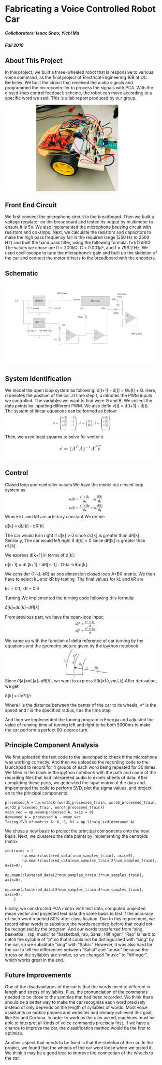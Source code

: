 # Fabricating a Voice Controlled Robot Car
##### Collaborators: Isaac Shao, Yichi Ma
##### Fall 2019

## About This Project
In this project, we  built a three-wheeled robot that is responsive to various voice command, as the final project of Electrical Engineering 16B at UC Berkeley. We built the circuit that received the audio signals and programmed the microcontroller to process the signals with PCA. With the closed-loop control feedback scheme, the robot can move according to a specific word we said. This is a lab report produced by our group.

![Overall Design](images/photo.png)

## Front End Circuit
We first connect the microphone circuit to the breadboard. Then we built a voltage regulator on the breadboard and tested its output by multimeter to ensure it is 5V. We also implemented the microphone braising circuit with resistors and op-amps. Next, we calculate the resistors and capacitors to make the high pass frequency fall in the required range (250 Hz to 2500 Hz) and built the band pass filter, using the following formula:
f=1/(2πRC)
The values we chose are R = 200kΩ, C = 0.001μF, and f = 796.2 Hz.
We used oscilloscope to tune the microphone’s gain and built up the skeleton of the car and connect the motor drivers to the breadboard with the encoders.

## Schematic
![](images/schematics.png)

## System Identification
We model the open loop system as following:
d[t+1] - d[t] = Θu[t] + B.
Here, d denotes the position of the car at time step t, u denotes the PWM inputs we controlled. The variables we want to find were Θ and B.
We collect the data points by inputting different PWM.
We also defin v[t] = d[t+1] - d[t]. The system of linear equations can be formed as below:
![](images/equation0.png)
Then, we used least squares to solve for vector x.
![](images/leastSquare.png)

## Control
Closed loop and controller values
We have the model out closed loop system as
![](images/equation2.png)
Where kL and kR are arbitrary constant
We define

d[k] = dL[k] - dR[k]

The car would turn right if d[k] > 0 since dL[k] is greater than dR[k].
Similarly, The car would left right if d[k] < 0 since dR[k] is greater than dL[k].

We express d[k+1] in terms of d[k]:

d[k+1] = dL[k+1] - dR[k+1]
=(1-kL-kR)d[k]

We consider (1-kL-kR) as one dimension closed loop A+BK matrix. We then have to select kL and kR by testing. The final values for kL and kR are

kL = 0.1, kR = 0.6


Turning
We implemented the turning code following this formula:

𝛿[𝑘]=𝑑𝐿[𝑘]−𝑑𝑅[𝑘]

From previous part, we have the open-loop input:
![](images/equation3.png)
We came up with the function of delta reference of car turning by the equations and the geometry picture given by the ipython notebook.
![](images/equation4.png)
Since 𝛿[𝑘]=𝑑𝐿[𝑘]−𝑑𝑅[𝑘], we want to express δ[k]=f(r,v∗,l,k)
After derivation, we get

δ[k] = (lv*t)/r

Where l is the distance between the center of the car to its wheels,
v* is the speed and r is the specified radius,
t as the time step

And then we implemented the turning program in Energia and adjusted the value of running time of turning left and right to be both 5000ms to make the car perform a perfect 90-degree turn.

## Principle Component Analysis
We first uploaded the test code to the launchpad to check if the microphone was working correctly. And then we uploaded the recording code to the launchpad to record for 4 groups of each word being repeated for 30 times. We filled in the blank in the ipython notebook with the path and name of the recording files that had interpreted audio to excels sheets of data. After completing these parts, we generated the input matrix of the data and implemented the code to perform SVD, plot the sigma values, and project on to the principal components.
```
processed_A = np.vstack((word1_processed_train, word2_processed_train, word3_processed_train, word4_processed_train))
mean_vec = np.mean(processed_A, axis = 0)
demeaned_A = processed_A - mean_vec
Taking SVD of matrix A: U, S, Vt = np.linalg.svd(demeaned_A)
```
We chose a new basis to project the principal components onto the new basis.
Next, we clustered the data points by implementing the centroids matrix.
```
centroids = [
        np.mean(clustered_data[:num_samples_train], axis=0),
        np.mean(clustered_data[num_samples_train:2*num_samples_train], axis=0),
        np.mean(clustered_data[2*num_samples_train:3*num_samples_train], axis=0),
        np.mean(clustered_data[3*num_samples_train:4*num_samples_train], axis=0),
    ]
```
Finally, we constructed PCA matrix with test data, computed projected mean vector and projected test data the same basis to test if the accuracy of each word reached 80% after classification. Due to this requirement, we record other words to substitute the words recorded before that could not be recognized by the program. And our words transferred from “sing, basketball, rap, music” to “basketball, rap, Sahai, Hilfinger.” “Rap” is hard to catch the syllable of “p” so that it could not be distinguished with “sing” by the car, so we substitute “sing” with “Sahai.” However, it was also hard for the car to tell the differences between “Sahai” and “music” because the stress on the syllables are similar, so we changed “music” to “hilfinger”, which works great in the end.

## Future Improvements
One of the disadvantages of the car is that the words need to different in length and stress of syllables. Plus, the pronunciation of the commands needed to be close to the samples that had been recorded. We think there should be a better way to make the car recognize each word precisely instead of only depends on the length of syllables of words. Most voice assistants on mobile phones and websites had already achieved this goal, like Siri and Cortana. In order to work as the user asked, machines must be able to interpret all kinds of voice commands precisely first. If we have a chance to improve the car, the classification method would be the first to optimize.

Another aspect that needs to be fixed is that the skeleton of the car. In the project, we found that the wheels of the car went loose when we tested it. We think it may be a good idea to improve the connection of the wheels to the car.
